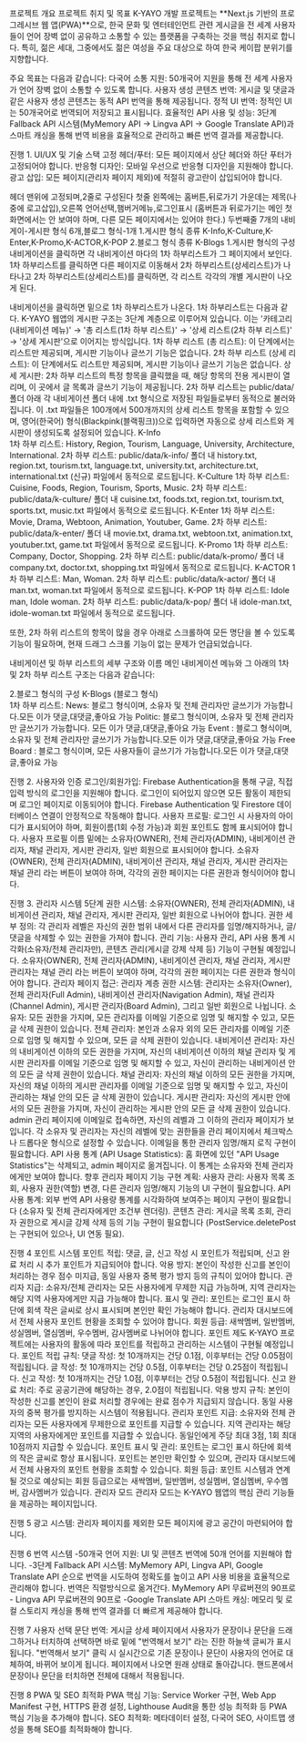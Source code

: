

프로젝트 개요
프로젝트 취지 및 목표
K-YAYO 개발 프로젝트는 **Next.js 기반의 프로그레시브 웹 앱(PWA)**으로, 
한국 문화 및 엔터테인먼트 관련 게시글을 전 세계 사용자들이 언어 장벽 없이 공유하고 소통할 수 있는 플랫폼을 구축하는 것을 핵심 취지로 합니다. 
특히, 젊은 세대, 그중에서도 젊은 여성을 주요 대상으로 하여 한국 케이팝 분위기를 지향합니다.

주요 목표는 다음과 같습니다:
다국어 소통 지원: 50개국어 지원을 통해 전 세계 사용자가 언어 장벽 없이 소통할 수 있도록 합니다.
사용자 생성 콘텐츠 번역: 게시글 및 댓글과 같은 사용자 생성 콘텐츠는 동적 API 번역을 통해 제공됩니다.
정적 UI 번역: 정적인 UI는 50개국어로 번역되어 저장되고 표시됩니다.
효율적인 API 사용 및 성능: 3단계 Fallback API 시스템(MyMemory API → Lingva API → Google Translate API)과 
스마트 캐싱을 통해 번역 비용을 효율적으로 관리하고 빠른 번역 결과를 제공합니다.

진행 1.
UI/UX 및 기술 스택
고정 헤더/푸터: 모든 페이지에서 상단 헤더와 하단 푸터가 고정되어야 합니다.
반응형 디자인: 모바일 우선으로 반응형 디자인을 지원해야 합니다.
광고 삽입: 모든 페이지(관리자 페이지 제외)에 적절히 광고란이 삽입되어야 합니다.

헤더
맨위에 고정되며,2줄로 구성된다
첫줄 왼쪽에는 홈버튼,뒤로가기 가운데는 제목(나중에 로고삽입),오른쪽 언어선택,햄버거메뉴,로그인표시
(홈버튼과 뒤로가기는 메인 첫 화면에서는 안 보여야 하며, 다른 모든 페이지에서는 있어야 한다.)
두번째줄 7개의 내비게이-게시판 형식 6개,블로그 형식-1개
1.게시판 형식 종류
 K-Info,K-Culture,K-Enter,K-Promo,K-ACTOR,K-POP
2.블로그 형식 종류
K-Blogs
1.게시판 형식의 구성
내비게이션을 클릭하면 각 내비게이션 마다의 1차 하부리스트가 그 페이지에서 보인다.
1차 하부리스트를 클릭하면
다른 페이지로 이동해서 2차 하부리스트(상세리스트)가 나타나고
2차 하부리스트(상세리스트)를 클릭하면, 각 리스트 각각의 개별 게시판이 나오게 된다.

내비게이션을 클릭하면 밑으로 1차 하부리스트가 나온다.
1차 하부리스트는 다음과 같다.
K-YAYO 웹앱의 게시판 구조는 3단계 계층으로 이루어져 있습니다. 이는 '카테고리(내비게이션 메뉴)' → '총 리스트(1차 하부 리스트)' → '상세 리스트(2차 하부 리스트)' → '상세 게시판'으로 이어지는 방식입니다.
1차 하부 리스트 (총 리스트): 이 단계에서는 리스트만 제공되며, 게시판 기능이나 글쓰기 기능은 없습니다.
2차 하부 리스트 (상세 리스트): 이 단계에서도 리스트만 제공되며, 게시판 기능이나 글쓰기 기능은 없습니다.
상세 게시판: 2차 하부 리스트의 특정 항목을 클릭했을 때, 해당 항목의 전용 게시판이 열리며, 이 곳에서 글 목록과 글쓰기 기능이 제공됩니다.
2차 하부 리스트는 public/data/ 폴더 아래 각 내비게이션 폴더 내에 .txt 형식으로 저장된 파일들로부터 동적으로 불러와집니다. 이 .txt 파일들은 100개에서 500개까지의 상세 리스트 항목을 포함할 수 있으며, 영어(한국어) 형식(Blackpink(블랙핑크))으로 입력하면 자동으로 상세 리스트와 게시판이 생성되도록 설정되어 있습니다.
K-Info   
1차 하부 리스트: History, Region, Tourism, Language, University, Architecture, International.
2차 하부 리스트: public/data/k-info/ 폴더 내 history.txt, region.txt, tourism.txt, language.txt, university.txt, architecture.txt, international.txt (신규) 파일에서 동적으로 로드됩니다.
K-Culture
1차 하부 리스트: Cuisine, Foods, Region, Tourism, Sports, Music.
2차 하부 리스트: public/data/k-culture/ 폴더 내 cuisine.txt, foods.txt, region.txt, tourism.txt, sports.txt, music.txt 파일에서 동적으로 로드됩니다.
K-Enter
1차 하부 리스트: Movie, Drama, Webtoon, Animation, Youtuber, Game.
2차 하부 리스트: public/data/k-enter/ 폴더 내 movie.txt, drama.txt, webtoon.txt, animation.txt, youtuber.txt, game.txt 파일에서 동적으로 로드됩니다.
K-Promo
1차 하부 리스트: Company, Doctor, Shopping.
2차 하부 리스트: public/data/k-promo/ 폴더 내 company.txt, doctor.txt, shopping.txt 파일에서 동적으로 로드됩니다.
K-ACTOR
1차 하부 리스트: Man, Woman.
2차 하부 리스트: public/data/k-actor/ 폴더 내 man.txt, woman.txt 파일에서 동적으로 로드됩니다.
K-POP
1차 하부 리스트: Idole man, Idole woman.
2차 하부 리스트: public/data/k-pop/ 폴더 내 idole-man.txt, idole-woman.txt 파일에서 동적으로 로드됩니다.

또한, 2차 하위 리스트의 항목이 많을 경우 아래로 스크롤하여 모든 명단을 볼 수 있도록 기능이 필요하며, 현재 드래그 스크롤 기능이 없는 문제가 언급되었습니다.

내비게이션 및 하부 리스트의 세부 구조와 이름
메인 내비게이션 메뉴와 그 아래의 1차 및 2차 하부 리스트 구조는 다음과 같습니다:

2.블로그 형식의 구성
K-Blogs (블로그 형식)        
1차 하부 리스트:
News: 블로그 형식이며, 소유자 및 전체 관리자만 글쓰기가 가능합니다.모든 이가 댓글,대댓글,좋아요 가능
Politic: 블로그 형식이며, 소유자 및 전체 관리자만 글쓰기가 가능합니다. 모든 이가 댓글,대댓글,좋아요 가능
Event : 블로그 형식이며, 소유자 및 전체 관리자만 글쓰기가 가능합니다.모든 이가 댓글,대댓글,좋아요 가능
Free Board : 블로그 형식이며, 모든 사용자들이 글쓰기가 가능합니다.모든 이가 댓글,대댓글,좋아요 가능

진행 2.
사용자와 인증
로그인/회원가입: Firebase Authentication을 통해 구글,  직접 입력 방식의 로그인을 지원해야 합니다.
로그인이 되어있지 않으면 모든 활동이 제한되며 로그인 페이지로 이동되어야 합니다. Firebase Authentication 및 Firestore 데이터베이스 연결이 안정적으로 작동해야 합니다.
사용자 프로필: 로그인 시 사용자의 아이디가 표시되어야 하며, 회원이름(1회 수정 가능)과 회원 포인트도 함께 표시되어야 합니다.
사용자 프로필 이름 밑에는 소유자(OWNER), 전체 관리자(ADMIN), 내비게이션 관리자, 채널 관리자, 게시판 관리자, 일반 회원으로 표시되어야 합니다.
소유자(OWNER), 전체 관리자(ADMIN), 내비게이션 관리자, 채널 관리자, 게시판 관리자는 채널 관리 라는 버튼이 보여야 하며,
각각의 권한 페이지는 다른 권한과 형식이어야 합니다.

진행 3.
관리자 시스템
5단계 권한 시스템: 소유자(OWNER), 전체 관리자(ADMIN), 내비게이션 관리자, 채널 관리자, 게시판 관리자, 일반 회원으로 나뉘어야 합니다.
권한 세부 정의: 각 관리자 레벨은 자신의 권한 범위 내에서 다른 관리자를 임명/해지하거나, 글/댓글을 삭제할 수 있는 권한을 가져야 합니다.
관리 기능: 사용자 관리, API 사용 통계 시각화(소유자/전체 관리자만), 콘텐츠 관리(게시글 강제 삭제 등) 기능이 구현될 예정입니다.
소유자(OWNER), 전체 관리자(ADMIN), 내비게이션 관리자, 채널 관리자, 게시판 관리자는 채널 관리 라는 버튼이 보여야 하며,
각각의 권한 페이지는 다른 권한과 형식이어야 합니다.
관리자 페이지 접근:
관리자 계층 권한 시스템:
관리자는 소유자(Owner), 전체 관리자(Full Admin), 내비게이션 관리자(Navigation Admin), 채널 관리자(Channel Admin), 게시판 관리자(Board Admin), 그리고 일반 회원으로 나뉩니다.
소유자: 모든 권한을 가지며, 모든 관리자를 이메일 기준으로 임명 및 해지할 수 있고, 모든 글 삭제 권한이 있습니다.
전체 관리자: 본인과 소유자 외의 모든 관리자를 이메일 기준으로 임명 및 해지할 수 있으며, 모든 글 삭제 권한이 있습니다.
내비게이션 관리자: 자신의 내비게이션 이하의 모든 권한을 가지며, 자신의 내비게이션 이하의 채널 관리자 및 게시판 관리자를 이메일 기준으로 임명 및 해지할 수 있고, 
자신이 관리하는 내비게이션 안의 모든 글 삭제 권한이 있습니다.
채널 관리자: 자신의 채널 이하의 모든 권한을 가지며, 자신의 채널 이하의 게시판 관리자를 이메일 기준으로 임명 및 해지할 수 있고, 
자신이 관리하는 채널 안의 모든 글 삭제 권한이 있습니다.
게시판 관리자: 자신의 게시판 안에서의 모든 권한을 가지며, 자신이 관리하는 게시판 안의 모든 글 삭제 권한이 있습니다.
admin 관리 페이지에 이메일로 접속하면, 자신의 레벨과 그 이하의 관리자 페이지가 보입니다.
각 소유자 및 관리자는 자신의 레벨에 맞는 권한들을 관리 페이지에서 체크박스나 드롭다운 형식으로 설정할 수 있습니다.
이메일을 통한 관리자 임명/해지 로직 구현이 필요합니다.
API 사용 통계 (API Usage Statistics):
홈 화면에 있던 "API Usage Statistics"는 삭제되고, admin 페이지로 옮겨집니다.
이 통계는 소유자와 전체 관리자에게만 보여야 합니다.
향후 관리자 페이지 기능 구현 계획:
사용자 관리: 사용자 목록 조회, 사용자 권한(역할) 변경, 다른 관리자 임명/해지 기능의 UI 구현이 필요합니다.
API 사용 통계: 외부 번역 API 사용량 통계를 시각화하여 보여주는 페이지 구현이 필요합니다 (소유자 및 전체 관리자에게만 조건부 렌더링).
콘텐츠 관리: 게시글 목록 조회, 관리자 권한으로 게시글 강제 삭제 등의 기능 구현이 필요합니다 (PostService.deletePost는 구현되어 있으나, UI 연동 필요).


진행 4
 포인트 시스템
포인트 적립: 댓글, 글, 신고 작성 시 포인트가 적립되며, 신고 완료 처리 시 추가 포인트가 지급되어야 합니다.
악용 방지: 본인이 작성한 신고를 본인이 처리하는 경우 점수 미지급, 동일 사용자 중복 평가 방지 등의 규칙이 있어야 합니다.
관리자 지급: 소유자/전체 관리자는 모든 사용자에게 무제한 지급 가능하며, 지역 관리자는 해당 지역 사용자에게만 지급 가능해야 합니다.
표시 및 관리: 포인트는 로그인 표시 하단에 회색 작은 글씨로 상시 표시되며 본인만 확인 가능해야 합니다. 관리자 대시보드에서 전체 사용자 포인트 현황을 조회할 수 있어야 합니다.
회원 등급: 새싹멤버, 일반멤버, 성실멤버, 열심멤버, 우수멤버, 감사멤버로 나뉘어야 합니다.
포인트 제도
K-YAYO 프로젝트에는 사용자의 활동에 따라 포인트를 적립하고 관리하는 시스템이 구현될 예정입니다.
포인트 적립 규칙:
댓글 작성: 첫 10개까지는 건당 0.1점, 이후부터는 건당 0.05점이 적립됩니다.
글 작성: 첫 10개까지는 건당 0.5점, 이후부터는 건당 0.25점이 적립됩니다.
신고 작성: 첫 10개까지는 건당 1.0점, 이후부터는 건당 0.5점이 적립됩니다.
신고 완료 처리: 주로 공공기관에 해당하는 경우, 2.0점이 적립됩니다.
악용 방지 규칙:
본인이 작성한 신고를 본인이 완료 처리할 경우에는 완료 점수가 지급되지 않습니다.
동일 사용자의 중복 평가를 방지하는 시스템이 적용됩니다.
관리자 포인트 지급:
소유자와 전체 관리자는 모든 사용자에게 무제한으로 포인트를 지급할 수 있습니다.
지역 관리자는 해당 지역의 사용자에게만 포인트를 지급할 수 있습니다.
동일인에게 주당 최대 3점, 1회 최대 10점까지 지급할 수 있습니다.
포인트 표시 및 관리:
포인트는 로그인 표시 하단에 회색의 작은 글씨로 항상 표시됩니다.
포인트는 본인만 확인할 수 있으며, 관리자 대시보드에서 전체 사용자의 포인트 현황을 조회할 수 있습니다.
회원 등급: 포인트 시스템과 연계될 것으로 예상되는 회원 등급으로는 새싹멤버, 일반멤버, 성실멤버, 열심멤버, 우수멤버, 감사멤버가 있습니다.
관리자 모드
관리자 모드는 K-YAYO 웹앱의 핵심 관리 기능들을 제공하는 페이지입니다.

진행 5
광고 시스템: 관리자 페이지를 제외한 모든 페이지에 광고 공간이 마련되어야 합니다.

진행 6
 번역 시스템
-50개국 언어 지원: UI 및 콘텐츠 번역에 50개 언어를 지원해야 합니다.
-3단계 Fallback API 시스템: MyMemory API, Lingva API, Google Translate API 순으로 번역을 시도하여 
정확도를 높이고 API 사용 비용을 효율적으로 관리해야 합니다.
번역은 직렬방식으로 옮겨간다. MyMemory API 무료버젼의 90프로 -  Lingva API 무료버젼의 90프로 -Google Translate API 
스마트 캐싱: 메모리 및 로컬 스토리지 캐싱을 통해 번역 결과를 더 빠르게 제공해야 합니다.

진행 7
사용자 선택 문단 번역:
게시글 상세 페이지에서 사용자가 문장이나 문단을 드래그하거나 터치하여 선택하면 바로 밑에  "번역해서 보기" 라는 진한 하늘색 글씨가 표시됩니다.
"번역해서 보기" 클릭 시 실시간으로 기존 문장이나 문단이 사용자의 언어로 대체하여, 바뀌어 보이게 됩니다. 페이지에서 나오면 원래 상태로 돌아갑니다.
핸드폰에서 문장이나 문단을 터치하면 전체에 대해서 적용됩니다.

진행 8
 PWA 및 SEO 최적화
PWA 핵심 기능: Service Worker 구현, Web App Manifest 구현, HTTPS 환경 설정, Lighthouse Audit을 통한 성능 최적화 등 PWA 핵심 기능을 추가해야 합니다.
SEO 최적화: 메타데이터 설정, 다국어 SEO, 사이트맵 생성을 통해 SEO를 최적화해야 합니다.